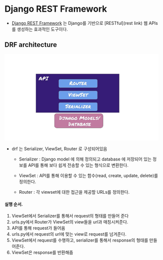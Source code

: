# Django REST Framework

* [Django REST Framework](https://www.django-rest-framework.org/) 는 Django를 기반으로 [RESTful](rest link) 웹 APIs 를 생성하는 효과적인 도구이다.

## DRF architecture
![drf_architecture](/assets/drf_architecture.jpg)

* drf 는 Serializer, ViewSet, Router 로 구성되어있음

  * Serializer : Django model 에 의해 정의되고 database 에 저장되어 있는 정보를 API를 통해 보다 쉽게 전송할 수 있는 형식으로 변환한다.

  * ViewSet : API를 통해 이용할 수 있는 함수(read, create, update, delete)를 정의한다.

  * Router : 각 viewset에 대한 접근을 제공할 URLs를 정의한다.

#### 실행 순서.
 1. ViewSet에서 Serializer를 통해서 request의 형태를 만들어 준다
 2. urls.py에서 Router가 ViewSet의 view들을 url과 매칭시켜준다.
 3. API를 통해 request가 들어옴
 4. urls.py에서 request의 url에 맞는 view로 request를 넘겨준다.
 5. ViewSet에서 request를 수행하고, serializer를 통해서 response의 형태를 만들어준다.
 6. ViewSet은 response를 반환해줌
